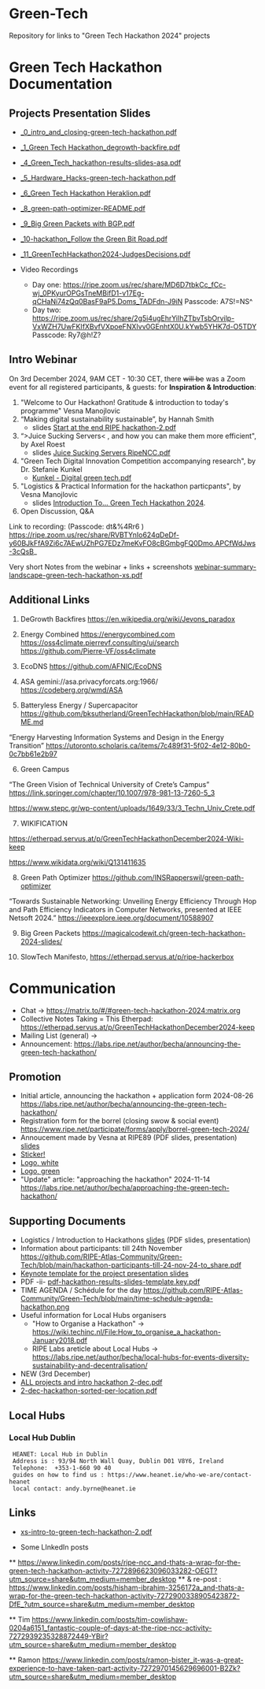 # Green-Tech

Repository for links to "Green Tech Hackathon 2024" projects

# Green Tech Hackathon Documentation 

## Projects Presentation Slides 

* [_0_intro_and_closing-green-tech-hackathon.pdf](https://github.com/user-attachments/files/18246398/_0_intro_and_closing-green-tech-hackathon.pdf)
* [_1_Green Tech Hackathon_degrowth-backfire.pdf](https://github.com/user-attachments/files/18246384/_1_Green.Tech.Hackathon_degrowth-backfire.pdf)
* [_4_Green_Tech_hackathon-results-slides-asa.pdf](https://github.com/user-attachments/files/18246383/_4_Green_Tech_hackathon-results-slides-asa.pdf)
* [_5_Hardware_Hacks-green-tech-hackathon.pdf](https://github.com/user-attachments/files/18246399/_5_Hardware_Hacks-green-tech-hackathon.pdf)
* [_6_Green Tech Hackathon Heraklion.pdf](https://github.com/user-attachments/files/18246385/_6_Green.Tech.Hackathon.Heraklion.pdf)
* [_8_green-path-optimizer-README.pdf](https://github.com/user-attachments/files/18246400/_8_green-path-optimizer-README.pdf)
* [_9_Big Green Packets with BGP.pdf](https://github.com/user-attachments/files/18246386/_9_Big.Green.Packets.with.BGP.pdf)
* [_10-hackathon_Follow the Green Bit Road.pdf](https://github.com/user-attachments/files/18246417/_10-hackathon_Follow.the.Green.Bit.Road.pdf)
* [_11_GreenTechHackathon2024-JudgesDecisions.pdf](https://github.com/user-attachments/files/18246387/_11_GreenTechHackathon2024-JudgesDecisions.pdf)

* Video Recordings
  * Day one: https://ripe.zoom.us/rec/share/MD6D7tbkCc_fCc-wj_0PKyurOPGsTneMBifD1-v17Eg-qCHaNi74zQq0BasF9aP5.Doms_TADFdn-J9iN 
Passcode: A7S!=NS^ 
  * Day two: https://ripe.zoom.us/rec/share/2g5i4ugEhrYiIhZTbvTsbOrvilp-VxWZH7UwFKIfXBvfVXpoeFNXIvv0GEnhtX0U.kYwb5YHK7d-O5TDY 
Passcode: Ry7@h!Z? 


## Intro Webinar 

On 3rd December 2024, 9AM CET - 10:30 CET, there <s>will be</s> was a Zoom event for all registered participants, & guests: for <b>Inspiration & Introduction</b>: 

1. "Welcome to Our Hackathon! Gratitude & introduction to today's programme"  Vesna Manojlovic
2. “Making digital sustainability sustainable”, by Hannah Smith
   + slides [Start at the end RIPE hackathon-2.pdf](https://github.com/user-attachments/files/17992375/Start.at.the.end.RIPE.hackathon-2.pdf)
3. “>Juice Sucking Servers< , and how you can make them more efficient", by Axel Roest
    + slides [Juice Sucking Servers RipeNCC.pdf](https://github.com/user-attachments/files/17992330/Juice.Sucking.Servers.RipeNCC.pdf)
4. "Green Tech Digital Innovation Competition accompanying research", by Dr. Stefanie Kunkel
    + [Kunkel - Digital green tech.pdf](https://github.com/user-attachments/files/18095656/Kunkel.-.Digital.green.tech.pdf)
5. "Logistics & Practical Information for the hackathon particpants", by Vesna Manojlovic
   + slides [Introduction To... Green Tech Hackathon 2024](https://wiki.techinc.nl/File:Intro-to-green-tech-hackathon-xxs.pdf).
6. Open Discussion, Q&A

Link to recording:  (Passcode: dt&%4Rr6 ) https://ripe.zoom.us/rec/share/RVBTYnIo624qDeDf-y60BJkFfA9Zi6c7AEwUZhPG7EDz7meKvFO8cBGmbgFQ0Dmo.APCfWdJws-3cQsB_ 

Very short Notes from the webinar + links + screenshots [webinar-summary-landscape-green-tech-hackathon-xs.pdf](https://github.com/user-attachments/files/18039757/webinar-summary-landscape-green-tech-hackathon-xs.pdf)

## Additional Links 

1. DeGrowth Backfires 
https://en.wikipedia.org/wiki/Jevons_paradox 

2. Energy Combined 
https://energycombined.com 
https://oss4climate.pierrevf.consulting/ui/search 
https://github.com/Pierre-VF/oss4climate 

3. EcoDNS
https://github.com/AFNIC/EcoDNS 

4. ASA 
gemini://asa.privacyforcats.org:1966/
https://codeberg.org/wmd/ASA

5. Batteryless Energy / Supercapacitor 
https://github.com/bksutherland/GreenTechHackathon/blob/main/README.md

“Energy Harvesting Information Systems and Design in the Energy Transition”
https://utoronto.scholaris.ca/items/7c489f31-5f02-4e12-80b0-0c7bb61e2b97 

6. Green Campus

“The Green Vision of Technical University of Crete’s Campus”
https://link.springer.com/chapter/10.1007/978-981-13-7260-5_3

https://www.stepc.gr/wp-content/uploads/1649/33/3_Techn_Univ_Crete.pdf

7. WIKIFICATION 

https://etherpad.servus.at/p/GreenTechHackathonDecember2024-Wiki-keep 

https://www.wikidata.org/wiki/Q131411635 

8. Green Path Optimizer
https://github.com/INSRapperswil/green-path-optimizer 

“Towards Sustainable Networking: Unveiling Energy Efficiency Through Hop and Path Efficiency Indicators in Computer Networks, presented at IEEE Netsoft 2024.” 
https://ieeexplore.ieee.org/document/10588907

9. Big Green Packets
https://magicalcodewit.ch/green-tech-hackathon-2024-slides/

10. SlowTech Manifesto, 
https://etherpad.servus.at/p/ripe-hackerbox 

# Communication

* Chat -> https://matrix.to/#/#green-tech-hackathon-2024:matrix.org
* Collective Notes Taking = This Etherpad: https://etherpad.servus.at/p/GreenTechHackathonDecember2024-keep 
* Mailing List (general) ->
* Announcement:  https://labs.ripe.net/author/becha/announcing-the-green-tech-hackathon/
  

## Promotion

* Initial article, announcing the hackathon + application form 2024-08-26 https://labs.ripe.net/author/becha/announcing-the-green-tech-hackathon/
* Registration form for the borrel (closing swow & social event) https://www.ripe.net/participate/forms/apply/borrel-green-tech-2024/
* Annoucement made by Vesna at RIPE89 (PDF slides, presentation) [slides](xs-new-pdf-announcing-Green%20Tech-hackathon.pdf)
* [Sticker!](https://github.com/RIPE-Atlas-Community/Green-Tech/blob/main/green%20tech%20hackathon%20sticker%20print.png)
* [Logo, white](https://github.com/RIPE-Atlas-Community/Green-Tech/blob/main/Design_Hackathon_2024_white.png)
* [Logo, green](https://github.com/RIPE-Atlas-Community/Green-Tech/blob/main/Design_Hackathon_202401.jpg)
* "Update" article: "approaching the hackathon" 2024-11-14 https://labs.ripe.net/author/becha/approaching-the-green-tech-hackathon/ 

## Supporting Documents

* Logistics / Introduction to Hackathons  [slides](https://github.com/RIPE-Atlas-Community/Green-Tech/blob/main/pdf-generic-intro-to-hackathons.pdf) (PDF slides, presentation)
* Information about participants: till 24th November https://github.com/RIPE-Atlas-Community/Green-Tech/blob/main/hackathon-participants-till-24-nov-24-to_share.pdf 
* [Keynote template for the project presentation slides](hackathon-results-slides-template.key)
 * PDF -ii- [pdf-hackathon-results-slides-template.key.pdf](https://github.com/user-attachments/files/18078374/pdf-hackathon-results-slides-template.key.pdf) 
* TIME AGENDA / Schédule for the day https://github.com/RIPE-Atlas-Community/Green-Tech/blob/main/time-schedule-agenda-hackathon.png 
* Useful information for Local Hubs organisers
  * "How to Organise a Hackathon" -> https://wiki.techinc.nl/File:How_to_organise_a_hackathon-January2018.pdf
  * RIPE Labs areticle about Local Hubs -> https://labs.ripe.net/author/becha/local-hubs-for-events-diversity-sustainability-and-decentralisation/
* NEW (3rd December)
 * [ALL projects and intro hackathon 2-dec.pdf](https://github.com/user-attachments/files/17992433/ALL.projects.and.intro.hackathon.2-dec.pdf)
 * [2-dec-hackathon-sorted-per-location.pdf](https://github.com/user-attachments/files/17992437/2-dec-hackathon-sorted-per-location.pdf)
  
## Local Hubs

### Local Hub Dublin 

```
 HEANET: Local Hub in Dublin
 Address is : 93/94 North Wall Quay, Dublin D01 V8Y6, Ireland
 Telephone:  +353-1-660 90 40
 guides on how to find us : https://www.heanet.ie/who-we-are/contact-heanet
 local contact: andy.byrne@heanet.ie
```


## Links

* [xs-intro-to-green-tech-hackathon-2.pdf](https://github.com/user-attachments/files/18150950/xs-intro-to-green-tech-hackathon-2.pdf)


* Some LInkedIn posts

** https://www.linkedin.com/posts/ripe-ncc_and-thats-a-wrap-for-the-green-tech-hackathon-activity-7272896623096033282-OEGT?utm_source=share&utm_medium=member_desktop
** & re-post : https://www.linkedin.com/posts/hisham-ibrahim-3256172a_and-thats-a-wrap-for-the-green-tech-hackathon-activity-7272900338905423872-DfE_?utm_source=share&utm_medium=member_desktop 

** Tim https://www.linkedin.com/posts/tim-cowlishaw-0204a6151_fantastic-couple-of-days-at-the-ripe-ncc-activity-7272939235328872449-YBir?utm_source=share&utm_medium=member_desktop 

** Ramon https://www.linkedin.com/posts/ramon-bister_it-was-a-great-experience-to-have-taken-part-activity-7272970145629696001-B2Zk?utm_source=share&utm_medium=member_desktop 

